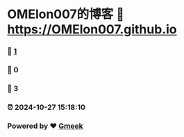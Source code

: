 # OMElon007的博客 :link: https://OMElon007.github.io 
### :page_facing_up: [1](https://OMElon007.github.io/tag.html) 
### :speech_balloon: 0 
### :hibiscus: 3 
### :alarm_clock: 2024-10-27 15:18:10 
### Powered by :heart: [Gmeek](https://github.com/Meekdai/Gmeek)
